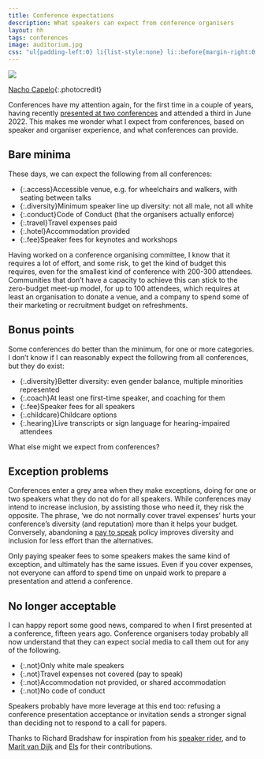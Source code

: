 ```yaml
---
title: Conference expectations
description: What speakers can expect from conference organisers
layout: hh
tags: conferences
image: auditorium.jpg
css: "ul{padding-left:0} li{list-style:none} li::before{margin-right:0.5em} .access::before{content:'♿️'} .diversity::before{content:'👥'} .conduct::before{content:'📜'} .travel::before{content:'✈️'} .hotel::before{content:'🏨'} .fee::before{content:'💶'} .coach::before{content:'🧑‍🎓'} .childcare::before{content:'👶'} .hearing::before{content:'🧏'} .not::before{content:'⛔️'}"
---
```


![](auditorium.jpg)

[Nacho Capelo](https://unsplash.com/photos/hMXuZrfmCWM){:.photocredit}

Conferences have my attention again, for the first time in a couple of years, having recently
[presented at two conferences](/presentations/universal-values)
and attended a third in June 2022.
This makes me wonder what I expect from conferences, based on speaker and organiser experience, and what conferences can provide.

## Bare minima

These days, we can expect the following from all conferences:

* {:.access}Accessible venue, e.g. for wheelchairs and walkers, with seating between talks
* {:.diversity}Minimum speaker line up diversity: not all male, not all white
* {:.conduct}Code of Conduct (that the organisers actually enforce)
* {:.travel}Travel expenses paid
* {:.hotel}Accommodation provided
* {:.fee}Speaker fees for keynotes and workshops

Having worked on a conference organising committee, I know that it requires a lot of effort, and some risk, to get the kind of budget this requires, even for the smallest kind of conference with 200-300 attendees.
Communities that don’t have a capacity to achieve this can stick to the zero-budget meet-up model, for up to 100 attendees, which requires at least an organisation to donate a venue, and a company to spend some of their marketing or recruitment budget on refreshments.

## Bonus points

Some conferences do better than the minimum, for one or more categories.
I don’t know if I can reasonably expect the following from all conferences, but they do exist:

* {:.diversity}Better diversity: even gender balance, multiple minorities represented
* {:.coach}At least one first-time speaker, and coaching for them
* {:.fee}Speaker fees for all speakers
* {:.childcare}Childcare options
* {:.hearing}Live transcripts or sign language for hearing-impaired attendees

What else might we expect from conferences?

## Exception problems

Conferences enter a grey area when they make exceptions, doing for one or two speakers what they do not do for all speakers.
While conferences may intend to increase inclusion, by assisting those who need it, they risk the opposite.
The phrase, ‘we do not normally cover travel expenses’ hurts your conference’s diversity (and reputation) more than it helps your budget.
Conversely, abandoning a [pay to speak](https://paytospeak.org) policy improves diversity and inclusion for less effort than the alternatives.

Only paying speaker fees to some speakers makes the same kind of exception, and ultimately has the same issues.
Even if you cover expenses, not everyone can afford to spend time on unpaid work to prepare a presentation and attend a conference.

## No longer acceptable

I can happy report some good news, compared to when I first presented at a conference, fifteen years ago.
Conference organisers today probably all now understand that they can expect social media to call them out for any of the following.

* {:.not}Only white male speakers
* {:.not}Travel expenses not covered (pay to speak)
* {:.not}Accommodation not provided, or shared accommodation
* {:.not}No code of conduct

Speakers probably have more leverage at this end too:
refusing a conference presentation acceptance or invitation sends a stronger signal than deciding not to respond to a call for papers.

Thanks to Richard Bradshaw for inspiration from his
[speaker rider](https://thefriendlytester.co.uk/speaker-rider/),
and to [Marit van Dijk](https://twitter.com/MaritvanDijk77) and
[Els](https://twitter.com/geekingthething)
for their contributions.

